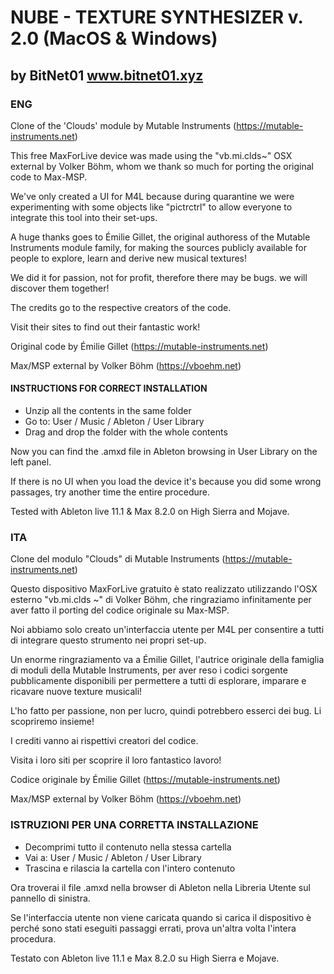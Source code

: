# NUBE - TEXTURE SYNTHESIZER v. 2.0 (MacOS & Windows)
## by BitNet01 www.bitnet01.xyz

### ENG

Clone of the 'Clouds' module by Mutable Instruments (https://mutable-instruments.net)

This free MaxForLive device was made using the "vb.mi.clds~" OSX external  by Volker Böhm, whom we thank so much for porting the original code to Max-MSP. 

We've only created a UI for M4L because during quarantine we were experimenting with some objects like "pictrctrl" to allow everyone to integrate this tool into their set-ups.

A huge thanks goes to Émilie Gillet, the original authoress of the Mutable Instruments module family, for making the sources publicly available for people to explore, learn and derive new musical textures!

We did it for passion, not for profit, therefore there may be bugs. we will discover them together! 

The credits go to the respective creators of the code.

Visit their sites to find out their fantastic work! 

Original code by Émilie Gillet
(https://mutable-instruments.net)

Max/MSP external by Volker Böhm 
(https://vboehm.net)


#### INSTRUCTIONS FOR CORRECT INSTALLATION

- Unzip all the contents in the same folder
- Go to: User / Music / Ableton / User Library
- Drag and drop the folder with the whole contents

Now you can find the .amxd file in Ableton browsing in User Library on the left panel.

If there is no UI when you load the device it's because you did some wrong passages, try another time the entire procedure.

Tested with Ableton live 11.1 & Max 8.2.0 on High Sierra and Mojave.


### ITA

Clone del modulo "Clouds" di Mutable Instruments (https://mutable-instruments.net)

Questo dispositivo MaxForLive gratuito è stato realizzato utilizzando l'OSX esterno "vb.mi.clds ~" di Volker Böhm, che ringraziamo infinitamente per aver fatto il porting del codice originale su Max-MSP.

Noi abbiamo solo creato un'interfaccia utente per M4L  per consentire a tutti di integrare questo strumento nei propri set-up. 

Un enorme ringraziamento va a Émilie Gillet, l'autrice originale della famiglia di moduli della Mutable Instruments, per aver reso i codici sorgente pubblicamente disponibili per permettere a tutti di esplorare, imparare e ricavare nuove texture musicali!

L'ho fatto per passione, non per lucro, quindi potrebbero esserci dei bug. Li scopriremo insieme!

I crediti vanno ai rispettivi creatori del codice.

Visita i loro siti per scoprire il loro fantastico lavoro!

Codice originale by Émilie Gillet
(https://mutable-instruments.net)

Max/MSP external by Volker Böhm 
(https://vboehm.net)

### ISTRUZIONI PER UNA CORRETTA INSTALLAZIONE

- Decomprimi tutto il contenuto nella stessa cartella
- Vai a: User / Music / Ableton / User Library
- Trascina e rilascia la cartella con l'intero contenuto

Ora troverai il file .amxd nella browser di Ableton nella Libreria Utente sul pannello di sinistra.

Se l'interfaccia utente non viene caricata quando si carica il dispositivo è perché sono stati eseguiti passaggi errati, prova un'altra volta l'intera procedura.

Testato con Ableton live 11.1 e Max 8.2.0 su High Sierra e Mojave.



